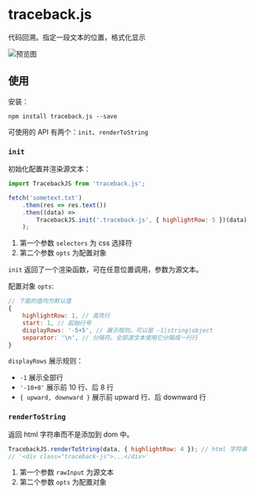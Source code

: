 # traceback.js

代码回溯。指定一段文本的位置，格式化显示

![预览图](https://tao-1252397519.cos.ap-shanghai.myqcloud.com/github-projects/traceback-js.jpg)

## 使用

安装：

```shell
npm install traceback.js --save
```

可使用的 API 有两个：`init`、`renderToString`

### `init`

初始化配置并渲染源文本：

```javascript
import TracebackJS from 'traceback.js';

fetch('sometext.txt')
    .then(res => res.text())
    .then((data) =>
        TracebackJS.init('.traceback-js', { highlightRow: 5 })(data)
    );
```

1. 第一个参数 `selectors` 为 css 选择符
2. 第二个参数 `opts` 为配置对象

`init` 返回了一个渲染函数，可在任意位置调用，参数为源文本。

配置对象 `opts`:

```javascript
// 下面的值均为默认值
{
    highlightRow: 1, // 高亮行
    start: 1, // 起始行号
    displayRows: '-5+5', // 展示规则。可以是 -1|string|object
    separator: '\n', // 分隔符。全部源文本使用它分隔成一行行
}
```

`displayRows` 展示规则：

+ `-1` 展示全部行
+ `'-10+8'` 展示前 10 行、后 8 行
+ `{ upward, downward }` 展示前 upward 行、后 downward 行

### `renderToString`

返回 html 字符串而不是添加到 dom 中。

```javascript
TracebackJS.renderToString(data, { highlightRow: 4 }); // html 字符串
// '<div class="traceback-js">...</div>'
```

1. 第一个参数 `rawInput` 为源文本
2. 第二个参数 `opts` 为配置对象
